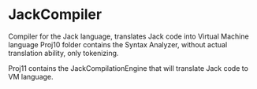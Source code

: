 # JackCompiler
Compiler for the Jack language, translates Jack code into Virtual Machine language
Proj10 folder contains the Syntax Analyzer, without actual translation ability, only tokenizing.

Proj11 contains the JackCompilationEngine that will translate Jack code to VM language.